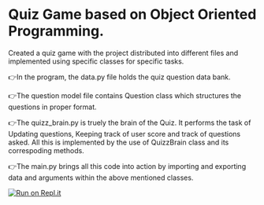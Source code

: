 # Quiz Game based on Object Oriented Programming.
Created a quiz game with the project distributed into different files and implemented using specific classes for specific tasks.

👉In the program, the data.py file holds the quiz question data bank. 

👉The question model file contains Question class which structures the questions in proper format.

👉The quizz_brain.py is truely the brain of the Quiz. It performs the task of Updating questions, Keeping track of user score and track of questions asked.
All this is implemented by the use of QuizzBrain class and its correspoding methods.

👉The main.py brings all this code into action by importing and exporting data and arguments within the above mentioned classes.

[![Run on Repl.it](https://replit.com/badge/github/bellaryyash23/OOP_Quiz_Game)](https://replit.com/new/github/bellaryyash23/OOP_Quiz_Game)
